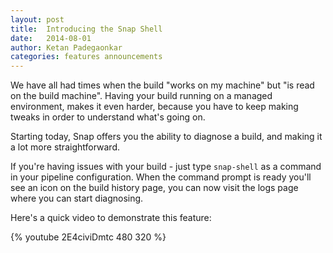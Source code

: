 ```yaml
---
layout: post
title:  Introducing the Snap Shell
date:   2014-08-01
author: Ketan Padegaonkar
categories: features announcements
---
```


We have all had times when the build "works on my machine" but "is read on the build machine". Having your build running on a managed environment, makes it even harder, because you have to keep making tweaks in order to understand what's going on.

Starting today, Snap offers you the ability to diagnose a build, and making it a lot more straightforward.

If you're having issues with your build - just type `snap-shell` as a command in your pipeline configuration. When the command prompt is ready you'll see an icon on the build history page, you can now visit the logs page where you can start diagnosing.

Here's a quick video to demonstrate this feature:

{% youtube 2E4civiDmtc 480 320 %}
